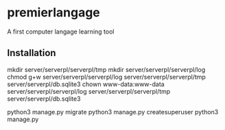 # premierlangage
A first computer langage learning tool



## Installation 


mkdir server/serverpl/serverpl/tmp 
mkdir server/serverpl/serverpl/log
chmod g+w server/serverpl/serverpl/log server/serverpl/serverpl/tmp server/serverpl/db.sqlite3 
chown www-data:www-data server/serverpl/serverpl/log server/serverpl/serverpl/tmp server/serverpl/db.sqlite3 


python3 manage.py migrate 
python3 manage.py createsuperuser
python3 manage.py 

